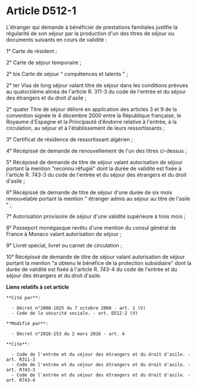 # Article D512-1

L'étranger qui demande à bénéficier de prestations familiales justifie la régularité de son séjour par la production d'un des
titres de séjour ou documents suivants en cours de validité : 

1° Carte de résident ; 

2° Carte de séjour temporaire ; 

2° bis Carte de séjour " compétences et talents " ; 

2° ter Visa de long séjour valant titre de séjour dans les conditions prévues au quatorzième alinéa de l'article R. 311-3 du
code de l'entrée et du séjour des étrangers et du droit d'asile ; 

2° quater Titre de séjour délivré en application des articles 3 et 9 de la convention signée le 4 décembre 2000 entre la
République française, le Royaume d'Espagne et la Principauté d'Andorre relative à l'entrée, à la circulation, au séjour et à
l'établissement de leurs ressortissants ; 

3° Certificat de résidence de ressortissant algérien ; 

4° Récépissé de demande de renouvellement de l'un des titres ci-dessus ; 

5° Récépissé de demande de titre de séjour valant autorisation de séjour portant la mention "reconnu réfugié" dont la durée
de validité est fixée à l'article R. 743-3 du code de l'entrée et du séjour des étrangers et du droit d'asile ;

6° Récépissé de demande de titre de séjour d'une durée de six mois renouvelable portant la mention " étranger admis au séjour
au titre de l'asile " ; 

7° Autorisation provisoire de séjour d'une validité supérieure à trois mois ; 

8° Passeport monégasque revêtu d'une mention du consul général de France à Monaco valant autorisation de séjour ; 

9° Livret spécial, livret ou carnet de circulation ; 

10° Récépissé de demande de titre de séjour valant autorisation de séjour portant la mention "a obtenu le bénéfice de la
protection subsidiaire" dont la durée de validité est fixée à l'article R. 743-4 du code de l'entrée et du séjour des
étrangers et du droit d'asile.

**Liens relatifs à cet article**

	**Cité par**:

	  - Décret n°2008-1025 du 7 octobre 2008 - art. 1 (V)
	  - Code de la sécurité sociale. - art. D512-2 (V)

	**Modifié par**:

	  - Décret n°2016-253 du 2 mars 2016 - art. 4

	**Cite**:

	  - Code de l'entrée et du séjour des étrangers et du droit d'asile. - art. R311-3
	  - Code de l'entrée et du séjour des étrangers et du droit d'asile. - art. R743-3
	  - Code de l'entrée et du séjour des étrangers et du droit d'asile. - art. R743-4
